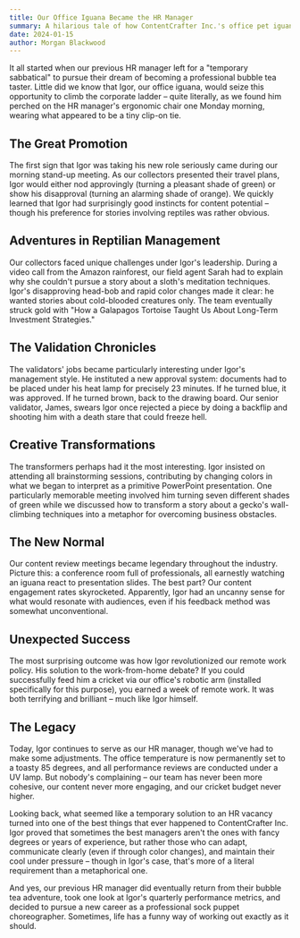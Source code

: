 ```yaml
---
title: Our Office Iguana Became the HR Manager
summary: A hilarious tale of how ContentCrafter Inc.'s office pet iguana unexpectedly took on the role of HR manager, leading to amusing situations during content collection, validation, and transformation processes. The story showcases the team's adaptability and creativity while dealing with an unconventional supervisor who had a peculiar way of approving projects - by changing colors.
date: 2024-01-15
author: Morgan Blackwood
---
```


It all started when our previous HR manager left for a "temporary sabbatical" to pursue their dream of becoming a professional bubble tea taster. Little did we know that Igor, our office iguana, would seize this opportunity to climb the corporate ladder – quite literally, as we found him perched on the HR manager's ergonomic chair one Monday morning, wearing what appeared to be a tiny clip-on tie.

## The Great Promotion

The first sign that Igor was taking his new role seriously came during our morning stand-up meeting. As our collectors presented their travel plans, Igor would either nod approvingly (turning a pleasant shade of green) or show his disapproval (turning an alarming shade of orange). We quickly learned that Igor had surprisingly good instincts for content potential – though his preference for stories involving reptiles was rather obvious.

## Adventures in Reptilian Management

Our collectors faced unique challenges under Igor's leadership. During a video call from the Amazon rainforest, our field agent Sarah had to explain why she couldn't pursue a story about a sloth's meditation techniques. Igor's disapproving head-bob and rapid color changes made it clear: he wanted stories about cold-blooded creatures only. The team eventually struck gold with "How a Galapagos Tortoise Taught Us About Long-Term Investment Strategies."

## The Validation Chronicles

The validators' jobs became particularly interesting under Igor's management style. He instituted a new approval system: documents had to be placed under his heat lamp for precisely 23 minutes. If he turned blue, it was approved. If he turned brown, back to the drawing board. Our senior validator, James, swears Igor once rejected a piece by doing a backflip and shooting him with a death stare that could freeze hell.

## Creative Transformations

The transformers perhaps had it the most interesting. Igor insisted on attending all brainstorming sessions, contributing by changing colors in what we began to interpret as a primitive PowerPoint presentation. One particularly memorable meeting involved him turning seven different shades of green while we discussed how to transform a story about a gecko's wall-climbing techniques into a metaphor for overcoming business obstacles.

## The New Normal

Our content review meetings became legendary throughout the industry. Picture this: a conference room full of professionals, all earnestly watching an iguana react to presentation slides. The best part? Our content engagement rates skyrocketed. Apparently, Igor had an uncanny sense for what would resonate with audiences, even if his feedback method was somewhat unconventional.

## Unexpected Success

The most surprising outcome was how Igor revolutionized our remote work policy. His solution to the work-from-home debate? If you could successfully feed him a cricket via our office's robotic arm (installed specifically for this purpose), you earned a week of remote work. It was both terrifying and brilliant – much like Igor himself.

## The Legacy

Today, Igor continues to serve as our HR manager, though we've had to make some adjustments. The office temperature is now permanently set to a toasty 85 degrees, and all performance reviews are conducted under a UV lamp. But nobody's complaining – our team has never been more cohesive, our content never more engaging, and our cricket budget never higher.

Looking back, what seemed like a temporary solution to an HR vacancy turned into one of the best things that ever happened to ContentCrafter Inc. Igor proved that sometimes the best managers aren't the ones with fancy degrees or years of experience, but rather those who can adapt, communicate clearly (even if through color changes), and maintain their cool under pressure – though in Igor's case, that's more of a literal requirement than a metaphorical one.

And yes, our previous HR manager did eventually return from their bubble tea adventure, took one look at Igor's quarterly performance metrics, and decided to pursue a new career as a professional sock puppet choreographer. Sometimes, life has a funny way of working out exactly as it should.
